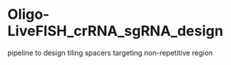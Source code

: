 # Oligo-LiveFISH_crRNA_sgRNA_design
pipeline to design tiling spacers targeting non-repetitive region
